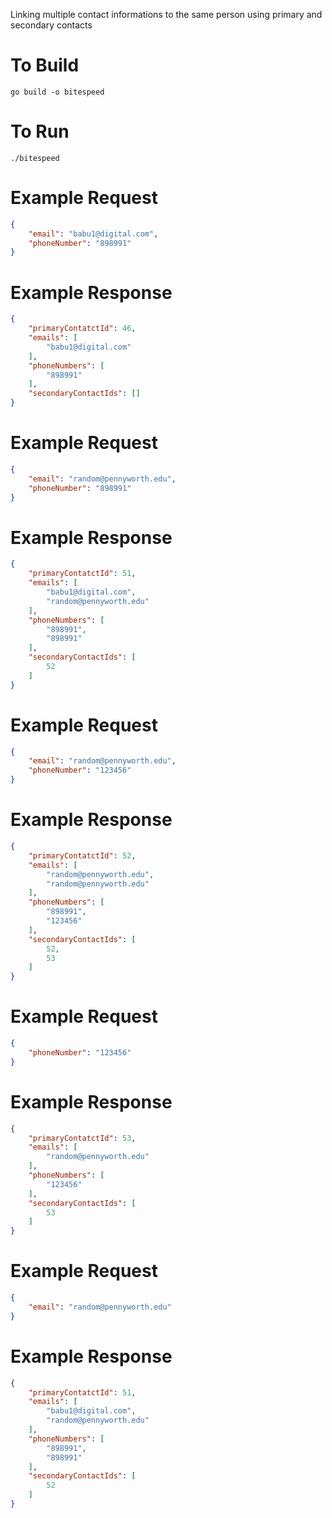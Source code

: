 <!-- Code for [Bitespeed challenge](https://www.notion.so/bitespeed/Bitespeed-Backend-Task-Identity-Reconciliation-53392ab01fe149fab989422300423199) -->

Linking multiple contact informations to the same person using primary and secondary contacts

# To Build

```shell
go build -o bitespeed
```

# To Run 

```shell
./bitespeed
```

# Example Request  

```json
{
	"email": "babu1@digital.com",
	"phoneNumber": "898991"
}
```

# Example Response

```json
{
    "primaryContatctId": 46,
    "emails": [
        "babu1@digital.com"
    ],
    "phoneNumbers": [
        "898991"
    ],
    "secondaryContactIds": []
}
```

# Example Request  

```json
{
	"email": "random@pennyworth.edu",
	"phoneNumber": "898991"
}
```

# Example Response

```json
{
    "primaryContatctId": 51,
    "emails": [
        "babu1@digital.com",
        "random@pennyworth.edu"
    ],
    "phoneNumbers": [
        "898991",
        "898991"
    ],
    "secondaryContactIds": [
        52
    ]
}
```

# Example Request  

```json
{
	"email": "random@pennyworth.edu",
	"phoneNumber": "123456"
}
```

# Example Response

```json
{
    "primaryContatctId": 52,
    "emails": [
        "random@pennyworth.edu",
        "random@pennyworth.edu"
    ],
    "phoneNumbers": [
        "898991",
        "123456"
    ],
    "secondaryContactIds": [
        52,
        53
    ]
}
```


# Example Request  

```json
{
	"phoneNumber": "123456"
}
```

# Example Response

```json
{
    "primaryContatctId": 53,
    "emails": [
        "random@pennyworth.edu"
    ],
    "phoneNumbers": [
        "123456"
    ],
    "secondaryContactIds": [
        53
    ]
}
```

# Example Request  

```json
{
	"email": "random@pennyworth.edu"
}
```

# Example Response

```json
{
    "primaryContatctId": 51,
    "emails": [
        "babu1@digital.com",
        "random@pennyworth.edu"
    ],
    "phoneNumbers": [
        "898991",
        "898991"
    ],
    "secondaryContactIds": [
        52
    ]
}
```

